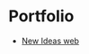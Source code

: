 <!DOCTYPE html>
<html lang="en">
<head>
	<meta charset="UTF-8">
	<meta http-equiv="X-UA-Compatible" content="IE=edge">
	<meta name="viewport" content="width=device-width, initial-scale=1.0">
	<title>Portfolio Web</title>
</head>
<body>
	<h1>Portfolio</h1>
	<ul>
		<li><a href="./works/01-Landing-Page/index.html">New Ideas web</a></li>
	</ul>
</body>
</html>
